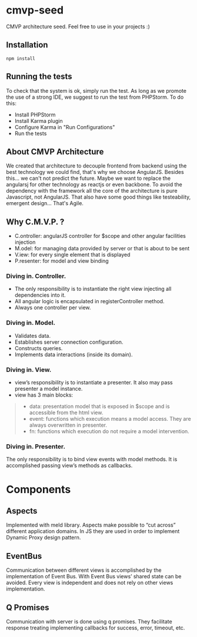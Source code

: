# cmvp-seed
CMVP architecture seed. Feel free to use in your projects :)

## Installation
`npm install`

## Running the tests
To check that the system is ok, simply run the test.
As long as we promote the use of a strong IDE, we suggest to run the test from PHPStorm.
To do this:

* Install PHPStorm
* Install Karma plugin 
* Configure Karma in "Run Configurations"
* Run the tests

## About CMVP Architecture

We created that architecture to decouple frontend from backend using the best technology we could find, that's why we choose AngularJS.
Besides this... we can't not predict the future. Maybe we want to replace the angularsj for other technology as reactjs or even backbone.
To avoid the dependency with the framework all the core of the architecture is pure Javascript, not AngularJS. 
That also have some good things like testeability, emergent design... That's Agile.

## Why C.M.V.P. ?

* C.ontroller: angularJS controller for $scope and other angular facilities injection
* M.odel: for managing data provided by server or that is about to be sent
* V.iew: for every single element that is displayed
* P.resenter: for model and view binding

### Diving in. Controller.

* The only responsibility is to instantiate the right view injecting all dependencies into it. 
* All angular logic is encapsulated in registerController method.
* Always one controller per view.


### Diving in. Model.

* Validates data. 
* Establishes server connection configuration.
* Constructs queries.
* Implements data interactions (inside its domain).


### Diving in. View.

* view’s responsibility is to instantiate a presenter. It also may pass presenter a model instance.
* view has 3 main blocks:
>* data: presentation model that is exposed in $scope and is accessible from the html view.
>* event: functions which execution means a model access. They are always overwritten in presenter.
>* fn: functions which execution do not require a model intervention. 

### Diving in. Presenter.

The only responsibility is to bind view events with model methods. It is accomplished passing view’s methods as callbacks.

# Components

## Aspects

Implemented with meld library. Aspects make possible to “cut across” different application domains. 
In JS they are used in order to implement Dynamic Proxy design pattern.

## EventBus

Communication between different views is accomplished by the implementation of Event Bus. 
With Event Bus views’ shared state can be avoided. Every view is independent and does not rely on other views implementation.

## Q Promises

Communication with server is done using q promises. They facilitate response treating implementing callbacks for success, error, timeout, etc.



